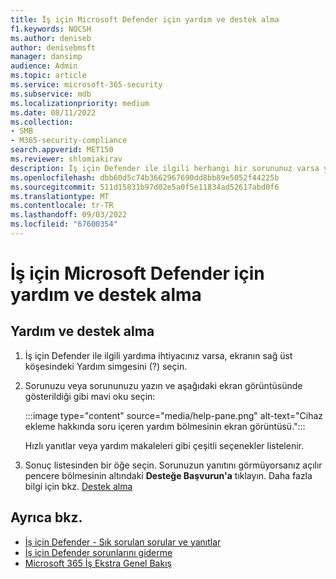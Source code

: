 ```yaml
---
title: İş için Microsoft Defender için yardım ve destek alma
f1.keywords: NOCSH
ms.author: deniseb
author: denisebmsft
manager: dansimp
audience: Admin
ms.topic: article
ms.service: microsoft-365-security
ms.subservice: mdb
ms.localizationpriority: medium
ms.date: 08/11/2022
ms.collection:
- SMB
- M365-security-compliance
search.appverid: MET150
ms.reviewer: shlomiakirav
description: İş için Defender ile ilgili herhangi bir sorununuz varsa yardım alın veya desteğe başvurun.
ms.openlocfilehash: dbb60d5c74b3662967690dd8bb89e5052f44225b
ms.sourcegitcommit: 511d15831b97d02e5a0f5e11834ad52617abd0f6
ms.translationtype: MT
ms.contentlocale: tr-TR
ms.lasthandoff: 09/03/2022
ms.locfileid: "67600354"
---
```

# <a name="get-help-and-support-for-microsoft-defender-for-business"></a>İş için Microsoft Defender için yardım ve destek alma

## <a name="get-help-and-support"></a>Yardım ve destek alma

1. İş için Defender ile ilgili yardıma ihtiyacınız varsa, ekranın sağ üst köşesindeki Yardım simgesini (?) seçin. 

2. Sorunuzu veya sorununuzu yazın ve aşağıdaki ekran görüntüsünde gösterildiği gibi mavi oku seçin: 

   :::image type="content" source="media/help-pane.png" alt-text="Cihaz ekleme hakkında soru içeren yardım bölmesinin ekran görüntüsü.":::

   Hızlı yanıtlar veya yardım makaleleri gibi çeşitli seçenekler listelenir.

3. Sonuç listesinden bir öğe seçin. Sorunuzun yanıtını görmüyorsanız açılır pencere bölmesinin altındaki **Desteğe Başvurun'a** tıklayın. Daha fazla bilgi için bkz. [Destek alma](../../admin/get-help-support.md)


## <a name="see-also"></a>Ayrıca bkz.

- [İş için Defender - Sık sorulan sorular ve yanıtlar](mdb-faq.yml)
- [İş için Defender sorunlarını giderme](mdb-troubleshooting.yml) 
- [Microsoft 365 İş Ekstra Genel Bakış](../../business-premium/index.md)